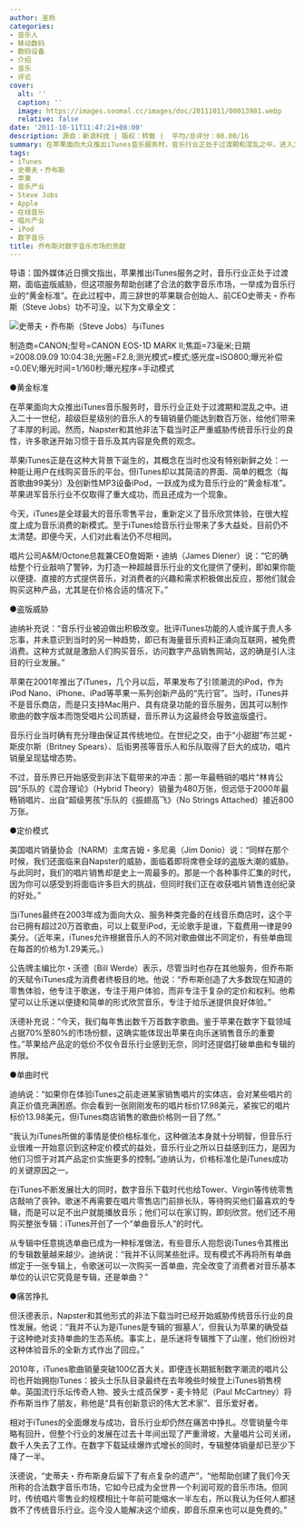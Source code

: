 ```yaml
---
author: 圣栎
categories:
- 音乐人
- 移动数码
- 数码设备
- 介绍
- 音乐
- 评论
cover:
  alt: ''
  caption: ''
  image: https://images.soomal.cc/images/doc/20111011/00013981.webp
  relative: false
date: '2011-10-11T11:47:21+08:00'
description: 源自：新浪科技 | 版权：转载 |  平均/总评分：08.00/16
summary: 在苹果面向大众推出iTunes音乐服务时，音乐行业正处于过渡期和混乱之中。进入二十一世纪，超级巨星级别的音乐人的专辑销量仍能达到数百万张，给他们带来了丰厚的利润。然而，Napster和其他非法下载当时正严重威胁传统音乐行业的良性，许多歌迷开始习惯于音乐及其内容……
tags:
- iTunes
- 史蒂夫・乔布斯
- 苹果
- 音乐产业
- Steve Jobs
- Apple
- 在线音乐
- 唱片产业
- iPod
- 数字音乐
title: 乔布斯对数字音乐市场的贡献
---
```


导语：国外媒体近日撰文指出，苹果推出iTunes服务之时，音乐行业正处于过渡期，面临盗版威胁，但这项服务帮助创建了合法的数字音乐市场，一举成为音乐行业的“黄金标准”。在此过程中，周三辞世的苹果联合创始人、前CEO史蒂夫・乔布斯（Steve Jobs）功不可没。以下为文章全文：



![史蒂夫・乔布斯（Steve Jobs）与iTunes](https://images.soomal.cc/images/doc/20111011/00013981.webp)

制造商=CANON;型号=CANON EOS-1D MARK II;焦距=73毫米;日期=2008.09.09 10:04:38;光圈=F2.8;测光模式=模式;感光度=ISO800;曝光补偿=0.0EV;曝光时间=1/160秒;曝光程序=手动模式



●黄金标准

在苹果面向大众推出iTunes音乐服务时，音乐行业正处于过渡期和混乱之中。进入二十一世纪，超级巨星级别的音乐人的专辑销量仍能达到数百万张，给他们带来了丰厚的利润。然而，Napster和其他非法下载当时正严重威胁传统音乐行业的良性，许多歌迷开始习惯于音乐及其内容是免费的观念。

苹果iTunes正是在这种大背景下诞生的，其概念在当时也没有特别新鲜之处：一种能让用户在线购买音乐的平台。但iTunes却以其简洁的界面、简单的概念（每首歌曲99美分）及创新性MP3设备iPod，一跃成为成为音乐行业的“黄金标准”。苹果进军音乐行业不仅取得了重大成功，而且还成为一个现象。

今天，iTunes是全球最大的音乐零售平台，重新定义了音乐欣赏体验，在很大程度上成为音乐消费的新模式。至于iTunes给音乐行业带来了多大益处，目前仍不太清楚。即便今天，人们对此看法仍不尽相同。

唱片公司A&M/Octone总裁兼CEO詹姆斯・迪纳（James Diener）说：“它的确给整个行业敲响了警钟，为打造一种超越音乐行业的文化提供了便利，即如果你能以便捷、直接的方式提供音乐，对消费者的兴趣和需求积极做出反应，那他们就会购买这种产品，尤其是在价格合适的情况下。”

●盗版威胁

迪纳补充说：“音乐行业被迫做出积极改变。批评iTunes功能的人或许属于贵人多忘事，并未意识到当时的另一种趋势，即已有海量音乐资料正涌向互联网，被免费消费。这种方式就是激励人们购买音乐，访问数字产品销售网站，这的确是引人注目的行业发展。”

苹果在2001年推出了iTunes，几个月以后，苹果发布了引领潮流的iPod，作为iPod Nano、iPhone、iPad等苹果一系列创新产品的“先行官”。当时，iTunes并不是音乐商店，而是只支持Mac用户、具有烧录功能的音乐服务，因其可以制作歌曲的数字版本而饱受唱片公司质疑，音乐界认为这最终会导致盗版盛行。

音乐行业当时确有充分理由保证其传统地位。在世纪之交，由于“小甜甜”布兰妮・斯皮尔斯（Britney Spears）、后街男孩等音乐人和乐队取得了巨大的成功，唱片销量呈现猛增态势。

不过，音乐界已开始感受到非法下载带来的冲击：那一年最畅销的唱片“林肯公园”乐队的《混合理论》（Hybrid Theory）销量为480万张，但远低于2000年最畅销唱片、出自“超级男孩”乐队的《振翅高飞》（No Strings Attached）接近800万张。

●定价模式

美国唱片销量协会（NARM）主席吉姆・多尼奥（Jim Donio）说：“同样在那个时候，我们还面临来自Napster的威胁，面临着即将席卷全球的盗版大潮的威胁。与此同时，我们的唱片销售却是史上一周最多的。那是一个各种事件汇集的时代，因为你可以感受到将面临许多巨大的挑战，但同时我们正在收获唱片销售连创纪录的好处。”

当iTunes最终在2003年成为面向大众、服务种类完备的在线音乐商店时，这个平台已拥有超过20万首歌曲，可以上载至iPod，无论歌手是谁，下载费用一律是99美分。（近年来，iTunes允许根据音乐人的不同对歌曲做出不同定价，有些单曲现在每首的价格为1.29美元。）

公告牌主编比尔・沃德（Bill Werde）表示，尽管当时也存在其他服务，但乔布斯的天赋令iTunes成为消费者终极目的地。他说：“乔布斯创造了大多数现在知道的零售体验，他专注于歌迷，专注于用户体验，而非专注于复杂的定价和权利。他希望可以让乐迷以便捷和简单的形式欣赏音乐，专注于给乐迷提供良好体验。”

沃德补充说：“今天，我们每年售出数千万首数字歌曲。鉴于苹果在数字下载领域占据70%至80%的市场份额，这确实能体现出苹果在向乐迷销售音乐的重要性。”苹果给产品定的低价不仅令音乐行业感到无奈，同时还提倡打破单曲和专辑的界限。

●单曲时代

迪纳说：“如果你在体验iTunes之前走进某家销售唱片的实体店，会对某些唱片的真正价值充满困惑。你会看到一张刚刚发布的唱片标价17.98美元，紧挨它的唱片标价13.98美元，但iTunes商店销售的歌曲价格则一目了然。”

“我认为iTunes所做的事情是使价格标准化，这种做法本身就十分明智，但音乐行业很难一开始意识到这种定价模式的益处，音乐行业之所以日益感到压力，是因为他们习惯于对其产品定价实施更多的控制。”迪纳认为，价格标准化是iTunes成功的关键原因之一。

在iTunes不断发展壮大的同时，数字音乐下载时代也给Tower、Virgin等传统零售店敲响了丧钟。歌迷不再需要在唱片零售店门前排长队，等待购买他们最喜欢的专辑，而是可以足不出户就能播放音乐；他们可以在家订购，即刻欣赏。他们还不用购买整张专辑：iTunes开创了一个“单曲音乐人”的时代。

从专辑中任意挑选单曲已成为一种标准做法，有些音乐人抱怨说iTunes令其推出的专辑数量越来越少。迪纳说：“我并不认同某些批评。现有模式不再将所有单曲绑定于一张专辑上，令歌迷可以一次购买一首单曲，完全改变了消费者对音乐基本单位的认识它究竟是专辑，还是单曲？”

●痛苦挣扎

但沃德表示，Napster和其他形式的非法下载当时已经开始威胁传统音乐行业的良性发展。他说：“我并不认为是iTunes是专辑的‘掘墓人’，但我认为苹果的确受益于这种绝对支持单曲的生态系统。事实上，是乐迷将专辑推下了山崖，他们纷纷对这种体验音乐的全新方式作出了回应。”

2010年，iTunes歌曲销量突破100亿首大关。即便连长期抵制数字潮流的唱片公司也开始拥抱iTunes：披头士乐队目录最终在去年晚些时候登上iTunes销售榜单。英国流行乐坛传奇人物、披头士成员保罗・麦卡特尼（Paul McCartney）将乔布斯当作了朋友，称他是“具有创新意识的伟大艺术家”、音乐爱好者。

相对于iTunes的全面爆发与成功，音乐行业却仍然在痛苦中挣扎。尽管销量今年略有回升，但整个行业的发展在过去十年间出现了严重滑坡，大量唱片公司关闭，数千人失去了工作。在数字下载延续爆炸式增长的同时，专辑整体销量却已至少下降了一半。

沃德说，“史蒂夫・乔布斯身后留下了有点复杂的遗产”，“他帮助创建了我们今天所称的合法数字音乐市场，它如今已成为全世界一个利润可观的音乐市场。但同时，传统唱片零售业的规模相比十年前可能缩水一半左右，所以我认为任何人都拯救不了传统音乐行业。迄今没人能解决这个顽疾，即音乐原来也可以是免费的。”
